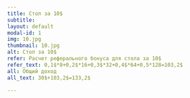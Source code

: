 ```yaml
---
title: Стол за 10$
subtitle:
layout: default
modal-id: 1
img: 10.jpg
thumbnail: 10.jpg
alt: Стол за 10$
refer: Расчет реферального бонуса для стола за 10$
refer_text: 0,1$*8+0,2$*16+0,3$*32+0,4$*64+0,5*128=103,2$
all: Общий доход
all_text: 30$+103,2$=133,2$

---
```

